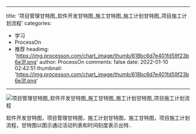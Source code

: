 
---
title: '项目管理甘特图_软件开发甘特图_施工甘特图_施工计划甘特图_项目施工计划流程'
categories: 
 - 学习
 - ProcessOn
 - 推荐
headimg: 'https://img.processon.com/chart_image/thumb/618bc6d7e401fd59f23b6e3f.png'
author: ProcessOn
comments: false
date: 2022-01-10 02:42:51
thumbnail: 'https://img.processon.com/chart_image/thumb/618bc6d7e401fd59f23b6e3f.png'
---

<div>   
<img class="thumb" alt="项目管理甘特图_软件开发甘特图_施工甘特图_施工计划甘特图_项目施工计划流程" src="https://img.processon.com/chart_image/thumb/618bc6d7e401fd59f23b6e3f.png" referrerpolicy="no-referrer">
<p>软件开发甘特图，项目管理甘特图，施工计划甘特图，施工甘特图，项目施工计划流程，甘特图以图示通过活动列表和时间刻度表示出特..</p>  
</div>
            